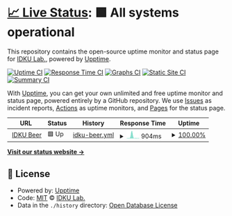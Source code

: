 # [📈 Live Status](https://status.idkulab.com): <!--live status--> **🟩 All systems operational**

This repository contains the open-source uptime monitor and status page for [IDKU Lab.](idkulab.com), powered by [Upptime](https://github.com/upptime/upptime).

[![Uptime CI](https://github.com/idkulab/upptime/workflows/Uptime%20CI/badge.svg)](https://github.com/idkulab/upptime/actions?query=workflow%3A%22Uptime+CI%22)
[![Response Time CI](https://github.com/idkulab/upptime/workflows/Response%20Time%20CI/badge.svg)](https://github.com/idkulab/upptime/actions?query=workflow%3A%22Response+Time+CI%22)
[![Graphs CI](https://github.com/idkulab/upptime/workflows/Graphs%20CI/badge.svg)](https://github.com/idkulab/upptime/actions?query=workflow%3A%22Graphs+CI%22)
[![Static Site CI](https://github.com/idkulab/upptime/workflows/Static%20Site%20CI/badge.svg)](https://github.com/idkulab/upptime/actions?query=workflow%3A%22Static+Site+CI%22)
[![Summary CI](https://github.com/idkulab/upptime/workflows/Summary%20CI/badge.svg)](https://github.com/idkulab/upptime/actions?query=workflow%3A%22Summary+CI%22)

With [Upptime](https://upptime.js.org), you can get your own unlimited and free uptime monitor and status page, powered entirely by a GitHub repository. We use [Issues](https://github.com/idkulab/upptime/issues) as incident reports, [Actions](https://github.com/idkulab/upptime/actions) as uptime monitors, and [Pages](https://status.idkulab.com) for the status page.

<!--start: status pages-->
<!-- This summary is generated by Upptime (https://github.com/upptime/upptime) -->
<!-- Do not edit this manually, your changes will be overwritten -->
<!-- prettier-ignore -->
| URL | Status | History | Response Time | Uptime |
| --- | ------ | ------- | ------------- | ------ |
| <img alt="" src="https://icons.duckduckgo.com/ip3/beer.idkulab.com.ico" height="13"> [IDKU Beer](https://beer.idkulab.com) | 🟩 Up | [idku-beer.yml](https://github.com/idkulab/upptime/commits/HEAD/history/idku-beer.yml) | <details><summary><img alt="Response time graph" src="./graphs/idku-beer/response-time-week.png" height="20"> 904ms</summary><br><a href="https://status.idkulab.com/history/idku-beer"><img alt="Response time 272" src="https://img.shields.io/endpoint?url=https%3A%2F%2Fraw.githubusercontent.com%2Fidkulab%2Fupptime%2FHEAD%2Fapi%2Fidku-beer%2Fresponse-time.json"></a><br><a href="https://status.idkulab.com/history/idku-beer"><img alt="24-hour response time 185" src="https://img.shields.io/endpoint?url=https%3A%2F%2Fraw.githubusercontent.com%2Fidkulab%2Fupptime%2FHEAD%2Fapi%2Fidku-beer%2Fresponse-time-day.json"></a><br><a href="https://status.idkulab.com/history/idku-beer"><img alt="7-day response time 904" src="https://img.shields.io/endpoint?url=https%3A%2F%2Fraw.githubusercontent.com%2Fidkulab%2Fupptime%2FHEAD%2Fapi%2Fidku-beer%2Fresponse-time-week.json"></a><br><a href="https://status.idkulab.com/history/idku-beer"><img alt="30-day response time 393" src="https://img.shields.io/endpoint?url=https%3A%2F%2Fraw.githubusercontent.com%2Fidkulab%2Fupptime%2FHEAD%2Fapi%2Fidku-beer%2Fresponse-time-month.json"></a><br><a href="https://status.idkulab.com/history/idku-beer"><img alt="1-year response time 309" src="https://img.shields.io/endpoint?url=https%3A%2F%2Fraw.githubusercontent.com%2Fidkulab%2Fupptime%2FHEAD%2Fapi%2Fidku-beer%2Fresponse-time-year.json"></a></details> | <details><summary><a href="https://status.idkulab.com/history/idku-beer">100.00%</a></summary><a href="https://status.idkulab.com/history/idku-beer"><img alt="All-time uptime 99.99%" src="https://img.shields.io/endpoint?url=https%3A%2F%2Fraw.githubusercontent.com%2Fidkulab%2Fupptime%2FHEAD%2Fapi%2Fidku-beer%2Fuptime.json"></a><br><a href="https://status.idkulab.com/history/idku-beer"><img alt="24-hour uptime 100.00%" src="https://img.shields.io/endpoint?url=https%3A%2F%2Fraw.githubusercontent.com%2Fidkulab%2Fupptime%2FHEAD%2Fapi%2Fidku-beer%2Fuptime-day.json"></a><br><a href="https://status.idkulab.com/history/idku-beer"><img alt="7-day uptime 100.00%" src="https://img.shields.io/endpoint?url=https%3A%2F%2Fraw.githubusercontent.com%2Fidkulab%2Fupptime%2FHEAD%2Fapi%2Fidku-beer%2Fuptime-week.json"></a><br><a href="https://status.idkulab.com/history/idku-beer"><img alt="30-day uptime 100.00%" src="https://img.shields.io/endpoint?url=https%3A%2F%2Fraw.githubusercontent.com%2Fidkulab%2Fupptime%2FHEAD%2Fapi%2Fidku-beer%2Fuptime-month.json"></a><br><a href="https://status.idkulab.com/history/idku-beer"><img alt="1-year uptime 100.00%" src="https://img.shields.io/endpoint?url=https%3A%2F%2Fraw.githubusercontent.com%2Fidkulab%2Fupptime%2FHEAD%2Fapi%2Fidku-beer%2Fuptime-year.json"></a></details>

<!--end: status pages-->

[**Visit our status website →**](https://status.idkulab.com)

## 📄 License

- Powered by: [Upptime](https://github.com/upptime/upptime)
- Code: [MIT](./LICENSE) © [IDKU Lab.](idkulab.com)
- Data in the `./history` directory: [Open Database License](https://opendatacommons.org/licenses/odbl/1-0/)
